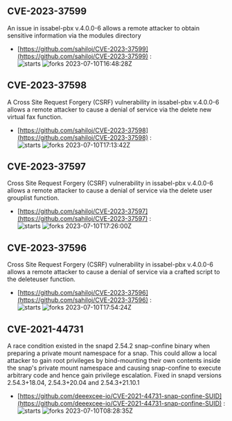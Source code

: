 ## CVE-2023-37599
 An issue in issabel-pbx v.4.0.0-6 allows a remote attacker to obtain sensitive information via the modules directory

- [https://github.com/sahiloj/CVE-2023-37599](https://github.com/sahiloj/CVE-2023-37599) :  
![starts](https://img.shields.io/github/stars/sahiloj/CVE-2023-37599.svg) 
![forks](https://img.shields.io/github/forks/sahiloj/CVE-2023-37599.svg) 
2023-07-10T16:48:28Z

## CVE-2023-37598
 A Cross Site Request Forgery (CSRF) vulnerability in issabel-pbx v.4.0.0-6 allows a remote attacker to cause a denial of service via the delete new virtual fax function.

- [https://github.com/sahiloj/CVE-2023-37598](https://github.com/sahiloj/CVE-2023-37598) :  
![starts](https://img.shields.io/github/stars/sahiloj/CVE-2023-37598.svg) 
![forks](https://img.shields.io/github/forks/sahiloj/CVE-2023-37598.svg) 
2023-07-10T17:13:42Z

## CVE-2023-37597
 Cross Site Request Forgery (CSRF) vulnerability in issabel-pbx v.4.0.0-6 allows a remote attacker to cause a denial of service via the delete user grouplist function.

- [https://github.com/sahiloj/CVE-2023-37597](https://github.com/sahiloj/CVE-2023-37597) :  
![starts](https://img.shields.io/github/stars/sahiloj/CVE-2023-37597.svg) 
![forks](https://img.shields.io/github/forks/sahiloj/CVE-2023-37597.svg) 
2023-07-10T17:26:00Z

## CVE-2023-37596
 Cross Site Request Forgery (CSRF) vulnerability in issabel-pbx v.4.0.0-6 allows a remote attacker to cause a denial of service via a crafted script to the deleteuser function.

- [https://github.com/sahiloj/CVE-2023-37596](https://github.com/sahiloj/CVE-2023-37596) :  
![starts](https://img.shields.io/github/stars/sahiloj/CVE-2023-37596.svg) 
![forks](https://img.shields.io/github/forks/sahiloj/CVE-2023-37596.svg) 
2023-07-10T17:54:24Z

## CVE-2021-44731
 A race condition existed in the snapd 2.54.2 snap-confine binary when preparing a private mount namespace for a snap. This could allow a local attacker to gain root privileges by bind-mounting their own contents inside the snap's private mount namespace and causing snap-confine to execute arbitrary code and hence gain privilege escalation. Fixed in snapd versions 2.54.3+18.04, 2.54.3+20.04 and 2.54.3+21.10.1

- [https://github.com/deeexcee-io/CVE-2021-44731-snap-confine-SUID](https://github.com/deeexcee-io/CVE-2021-44731-snap-confine-SUID) :  
![starts](https://img.shields.io/github/stars/deeexcee-io/CVE-2021-44731-snap-confine-SUID.svg) 
![forks](https://img.shields.io/github/forks/deeexcee-io/CVE-2021-44731-snap-confine-SUID.svg) 
2023-07-10T08:28:35Z

